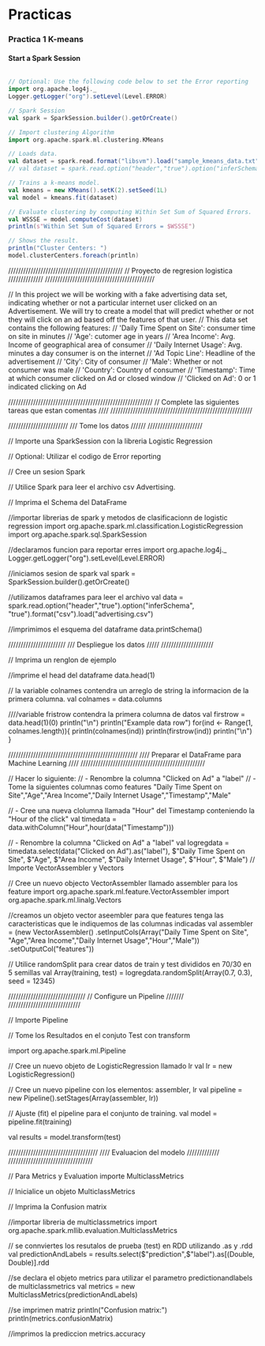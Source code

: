 # Practicas 

### Practica 1 K-means 

#### Start a Spark Session
```scala import org.apache.spark.sql.SparkSession

// Optional: Use the following code below to set the Error reporting
import org.apache.log4j._
Logger.getLogger("org").setLevel(Level.ERROR)

// Spark Session
val spark = SparkSession.builder().getOrCreate()

// Import clustering Algorithm
import org.apache.spark.ml.clustering.KMeans

// Loads data.
val dataset = spark.read.format("libsvm").load("sample_kmeans_data.txt")
// val dataset = spark.read.option("header","true").option("inferSchema","true").csv("sample_kmeans_data.txt")

// Trains a k-means model.
val kmeans = new KMeans().setK(2).setSeed(1L)
val model = kmeans.fit(dataset)

// Evaluate clustering by computing Within Set Sum of Squared Errors.
val WSSSE = model.computeCost(dataset)
println(s"Within Set Sum of Squared Errors = $WSSSE")

// Shows the result.
println("Cluster Centers: ")
model.clusterCenters.foreach(println)


```

//////////////////////////////////////////////
// Proyecto de regresion logistica //////////////
////////////////////////////////////////////

//  In this project we will be working with a fake advertising data set, indicating whether or not a particular internet user clicked on an Advertisement. We will try to create a model that will predict whether or not they will click on an ad based off the features of that user.
//  This data set contains the following features:
//    'Daily Time Spent on Site': consumer time on site in minutes
//    'Age': cutomer age in years
//    'Area Income': Avg. Income of geographical area of consumer
//    'Daily Internet Usage': Avg. minutes a day consumer is on the internet
//    'Ad Topic Line': Headline of the advertisement
//    'City': City of consumer
//    'Male': Whether or not consumer was male
//    'Country': Country of consumer
//    'Timestamp': Time at which consumer clicked on Ad or closed window
//    'Clicked on Ad': 0 or 1 indicated clicking on Ad

//////////////////////////////////////////////////////////
// Complete las siguientes tareas que estan comentas ////
/////////////////////////////////////////////////////////



////////////////////////
/// Tome los datos //////
//////////////////////

// Importe una  SparkSession con la libreria Logistic Regression

// Optional: Utilizar el codigo de  Error reporting

// Cree un sesion Spark 

// Utilice Spark para leer el archivo csv Advertising.

// Imprima el Schema del DataFrame

//importar librerias de spark y metodos de clasificacionn de logistic regression
import org.apache.spark.ml.classification.LogisticRegression
import org.apache.spark.sql.SparkSession

//declaramos funcion para reportar erres
import org.apache.log4j._
Logger.getLogger("org").setLevel(Level.ERROR)

//iniciamos sesion de spark
val spark = SparkSession.builder().getOrCreate()

//utilizamos dataframes para leer el archivo
val data  = spark.read.option("header","true").option("inferSchema", "true").format("csv").load("advertising.csv")


//imprimimos el esquema del dataframe 
data.printSchema()


///////////////////////
/// Despliegue los datos /////
/////////////////////

// Imprima un renglon de ejemplo 

//imprime el head del dataframe
data.head(1)

// la variable colnames contendra  un arreglo de string la informacion de la primera columna.
val colnames = data.columns

////variable fristrow contendra la primera columna de datos
val firstrow = data.head(1)(0)
println("\n")
println("Example data row")
for(ind <- Range(1, colnames.length)){
    println(colnames(ind))
    println(firstrow(ind))
    println("\n")
}



////////////////////////////////////////////////////
//// Preparar el DataFrame para Machine Learning ////
//////////////////////////////////////////////////

//   Hacer lo siguiente:
//    - Renombre la columna "Clicked on Ad" a "label"
//    - Tome la siguientes columnas como features "Daily Time Spent on Site","Age","Area Income","Daily Internet Usage","Timestamp","Male"


//    - Cree una nueva clolumna llamada "Hour" del Timestamp conteniendo la  "Hour of the click"
val timedata = data.withColumn("Hour",hour(data("Timestamp")))

//    - Renombre la columna "Clicked on Ad" a "label"
val logregdata = timedata.select(data("Clicked on Ad").as("label"), $"Daily Time Spent on Site", $"Age", $"Area Income", $"Daily Internet Usage", $"Hour", $"Male")
// Importe VectorAssembler y Vectors

// Cree un nuevo objecto VectorAssembler llamado assembler para los feature
import org.apache.spark.ml.feature.VectorAssembler
import org.apache.spark.ml.linalg.Vectors


//creamos un objeto vector aseembler para que features tenga las caracteristicas que le indiquemos de las columnas indicadas
val assembler = (new VectorAssembler()
                  .setInputCols(Array("Daily Time Spent on Site", "Age","Area Income","Daily Internet Usage","Hour","Male"))
                  .setOutputCol("features"))



// Utilice randomSplit para crear datos de train y test divididos en 70/30 en 5 semillas
val Array(training, test) = logregdata.randomSplit(Array(0.7, 0.3), seed = 12345)


///////////////////////////////
// Configure un Pipeline ///////
/////////////////////////////

// Importe  Pipeline





// Tome los Resultados en el conjuto Test con transform

import org.apache.spark.ml.Pipeline

// Cree un nuevo objeto de  LogisticRegression llamado lr
val lr = new LogisticRegression()


// Cree un nuevo  pipeline con los elementos: assembler, lr
val pipeline = new Pipeline().setStages(Array(assembler, lr))


// Ajuste (fit) el pipeline para el conjunto de training.
val model = pipeline.fit(training)

val results = model.transform(test)

////////////////////////////////////
//// Evaluacion del modelo /////////////
//////////////////////////////////

// Para Metrics y Evaluation importe MulticlassMetrics



// Inicialice un objeto MulticlassMetrics 

// Imprima la  Confusion matrix

//importar libreria de multiclassmetrics
import org.apache.spark.mllib.evaluation.MulticlassMetrics

// se connviertes los resutalos de prueba (test) en RDD utilizando .as y .rdd
val predictionAndLabels = results.select($"prediction",$"label").as[(Double, Double)].rdd

//se declara el objeto metrics para utilizar el parametro predictionandlabels de multiclassmetrics
val metrics = new MulticlassMetrics(predictionAndLabels)

//se imprimen matriz
println("Confusion matrix:")
println(metrics.confusionMatrix)

//imprimos la prediccion 
metrics.accuracy
